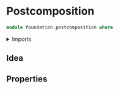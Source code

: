# Postcomposition

```agda
module foundation.postcomposition where
```

<details><summary>Imports</summary>

```agda

```

</details>

## Idea

## Properties
